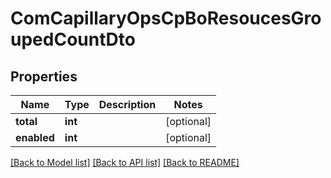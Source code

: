 # ComCapillaryOpsCpBoResoucesGroupedCountDto

## Properties
Name | Type | Description | Notes
------------ | ------------- | ------------- | -------------
**total** | **int** |  | [optional] 
**enabled** | **int** |  | [optional] 

[[Back to Model list]](../README.md#documentation-for-models) [[Back to API list]](../README.md#documentation-for-api-endpoints) [[Back to README]](../README.md)

